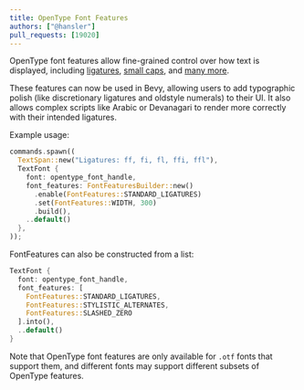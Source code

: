 ```yaml
---
title: OpenType Font Features
authors: ["@hansler"]
pull_requests: [19020]
---
```


OpenType font features allow fine-grained control over how text is displayed, including [ligatures](https://en.wikipedia.org/wiki/Ligature_(writing)), [small caps](https://en.wikipedia.org/wiki/Small_caps), and [many more](https://learn.microsoft.com/en-us/typography/opentype/spec/featurelist). 

These features can now be used in Bevy, allowing users to add typographic polish (like discretionary ligatures and oldstyle numerals) to their UI. It also allows complex scripts like Arabic or Devanagari to render more correctly with their intended ligatures.

Example usage:
```rust
commands.spawn((
  TextSpan::new("Ligatures: ff, fi, fl, ffi, ffl"),
  TextFont {
    font: opentype_font_handle,
    font_features: FontFeaturesBuilder::new()
      .enable(FontFeatures::STANDARD_LIGATURES)
      .set(FontFeatures::WIDTH, 300)
      .build(),
    ..default()
  },
));
```

FontFeatures can also be constructed from a list:

```rust
TextFont {
  font: opentype_font_handle,
  font_features: [
    FontFeatures::STANDARD_LIGATURES,
    FontFeatures::STYLISTIC_ALTERNATES,
    FontFeatures::SLASHED_ZERO
  ].into(),
  ..default()
}
```

Note that OpenType font features are only available for `.otf` fonts that support them, and different fonts may support
different subsets of OpenType features.
